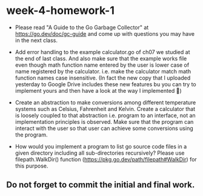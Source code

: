 # week-4-homework-1


- Please read "A Guide to the Go Garbage Collector" at https://go.dev/doc/gc-guide and come up with questions you may have in the next class.
      
- Add error handling to the example calculator.go of ch07 we studied at the end of last class. And also make sure that the example works file even though math function name entered by the user is lower case of name registered by the calculator. i.e. make the calculator match math function names case insensitive. (In fact the new copy that I uploaded yesterday to Google Drive includes these new features bu you can try to implement yours and then have a look at the way I implemented 🙂)
      
- Create an abstraction to make conversions among different temperature systems such as Celsius, Fahrenheit and Kelvin. Create a calculator that is loosely coupled to that abstraction i.e. program to an interface, not an implementation principles is observed. Make sure that the program can interact with the user so that user can achieve some conversions using the program.
      
- How would you implement a program to list go source code files in a given directory including all sub-directories recursively? Please use filepath.WalkDir() function (https://pkg.go.dev/path/filepath#WalkDir) for this purpose.

## Do not forget to commit the initial and final work.

